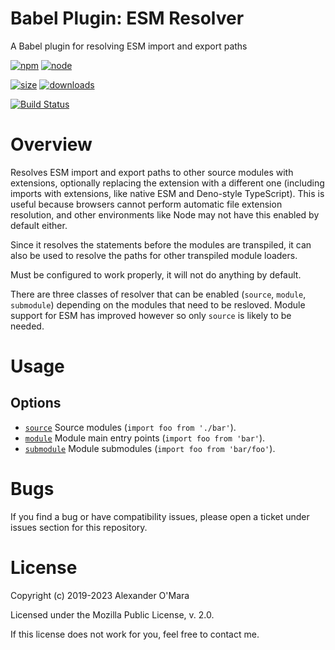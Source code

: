 # Babel Plugin: ESM Resolver

A Babel plugin for resolving ESM import and export paths

[![npm](https://img.shields.io/npm/v/babel-plugin-esm-resolver.svg)](https://npmjs.com/package/babel-plugin-esm-resolver)
[![node](https://img.shields.io/node/v/babel-plugin-esm-resolver.svg)](https://nodejs.org)

[![size](https://packagephobia.now.sh/badge?p=babel-plugin-esm-resolver)](https://packagephobia.now.sh/result?p=babel-plugin-esm-resolver)
[![downloads](https://img.shields.io/npm/dm/babel-plugin-esm-resolver.svg)](https://npmcharts.com/compare/babel-plugin-esm-resolver?minimal=true)

[![Build Status](https://github.com/AlexanderOMara/babel-plugin-esm-resolver/workflows/main/badge.svg?branch=master)](https://github.com/AlexanderOMara/babel-plugin-esm-resolver/actions?query=workflow%3Amain+branch%3Amaster)

# Overview

Resolves ESM import and export paths to other source modules with extensions, optionally replacing the extension with a different one (including imports with extensions, like native ESM and Deno-style TypeScript). This is useful because browsers cannot perform automatic file extension resolution, and other environments like Node may not have this enabled by default either.

Since it resolves the statements before the modules are transpiled, it can also be used to resolve the paths for other transpiled module loaders.

Must be configured to work properly, it will not do anything by default.

There are three classes of resolver that can be enabled (`source`, `module`, `submodule`) depending on the modules that need to be resloved. Module support for ESM has improved however so only `source` is likely to be needed.

# Usage

## Options

-   [`source`](options/source.md) Source modules (`import foo from './bar'`).
-   [`module`](options/module.md) Module main entry points (`import foo from 'bar'`).
-   [`submodule`](options/submodule.md) Module submodules (`import foo from 'bar/foo'`).

# Bugs

If you find a bug or have compatibility issues, please open a ticket under issues section for this repository.

# License

Copyright (c) 2019-2023 Alexander O'Mara

Licensed under the Mozilla Public License, v. 2.0.

If this license does not work for you, feel free to contact me.
